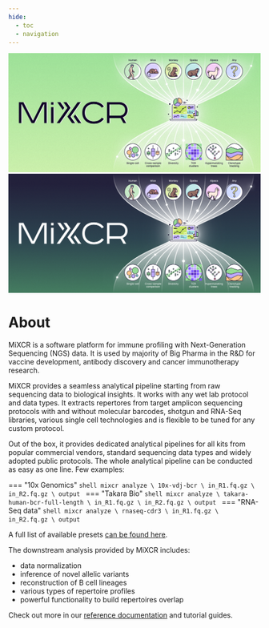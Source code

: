 ```yaml
---
hide:
  - toc
  - navigation
---
```

<style>
  .md-content__button {
    display: none;
  }
  .md-content > .md-content__inner {
      margin: 0 auto;
  }
</style>

![](about-light.svg#only-light)
![](about-dark.svg#only-dark)


# About

MiXCR is a software platform for immune profiling with Next-Generation Sequencing (NGS) data. It is used by majority of Big Pharma in the R&D for vaccine development, antibody discovery and cancer immunotherapy research.

MiXCR provides a seamless analytical pipeline starting from raw sequencing data to biological insights. It works with any wet lab protocol and data types. It extracts repertores from target amplicon sequencing protocols with and without molecular barcodes, shotgun and RNA-Seq libraries, various single cell technologies and is flexible to be tuned for any custom protocol.

Out of the box, it provides dedicated analytical pipelines for all kits from popular commercial vendors, standard sequencing data types and widely adopted public protocols. The whole analytical pipeline can be conducted as easy as one line. Few examples:

=== "10x Genomics"
    ```shell
    mixcr analyze \
          10x-vdj-bcr \
          in_R1.fq.gz \
          in_R2.fq.gz \
          output
    ```
=== "Takara Bio"
    ```shell
    mixcr analyze \
          takara-human-bcr-full-length \
          in_R1.fq.gz \
          in_R2.fq.gz \
          output
    ```
=== "RNA-Seq data"
    ```shell
    mixcr analyze \
          rnaseq-cdr3 \
          in_R1.fq.gz \
          in_R2.fq.gz \
          output
    ```

A full list of available presets [can be found here](reference/overview-built-in-presets.md).

The downstream analysis provided by MiXCR includes: 

 - data normalization
 - inference of novel allelic variants
 - reconstruction of B cell lineages
 - various types of repertoire profiles
 - powerful functionality to build repertoires overlap
 
Check out more in our [reference documentation](reference/overview-analysis-overview.md) and tutorial guides. 




